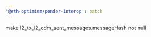 ```yaml
---
'@eth-optimism/ponder-interop': patch
---
```


make l2_to_l2_cdm_sent_messages.messageHash not null

